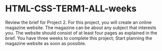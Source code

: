 # HTML-CSS-TERM1-ALL-weeks
Review the brief for Project 2. For this project, you will create an online magazine website. The magazine can be about any subject that interests you. The website should consist of at least four pages as explained in the brief. You have three weeks to complete this project;
Start planning the magazine website as soon as possible.
